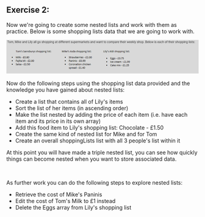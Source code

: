 ## **Exercise 2:**

Now we're going to create some nested lists and work with them as practice. Below is some shopping lists data that we are going to work with.


<p align="center">
    <img src="./assets/ShoppingLists.png" alt="Shopping Lists" width="600" class="center"/>
</p>


Now do the following steps using the shopping list data provided and the knowledge you have gained about nested lists:

- Create a list that contains all of Lily's items 
- Sort the list of her items (in ascending order)
- Make the list nested by adding the price of each item (i.e. have each item and its price in its own array)
- Add this food item to Lily's shopping list: Chocolate - £1.50
- Create the same kind of nested list for Mike and for Tom
- Create an overall shoppingLists list with all 3 people's list within it

At this point you will have made a triple nested list, you can see how quickly things can become nested when you want to store associated data.

</br>

As further work you can do the following steps to explore nested lists:
- Retrieve the cost of Mike's Paninis
- Edit the cost of Tom's Milk to £1 instead
- Delete the Eggs array from Lily's shopping list